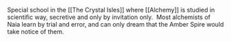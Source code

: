 Special school in the [[The Crystal Isles]] where [[Alchemy]] is studied in scientific way, secretive and only by invitation only.  Most alchemists of Naia learn by trial and error, and can only dream that the Amber Spire would take notice of them.